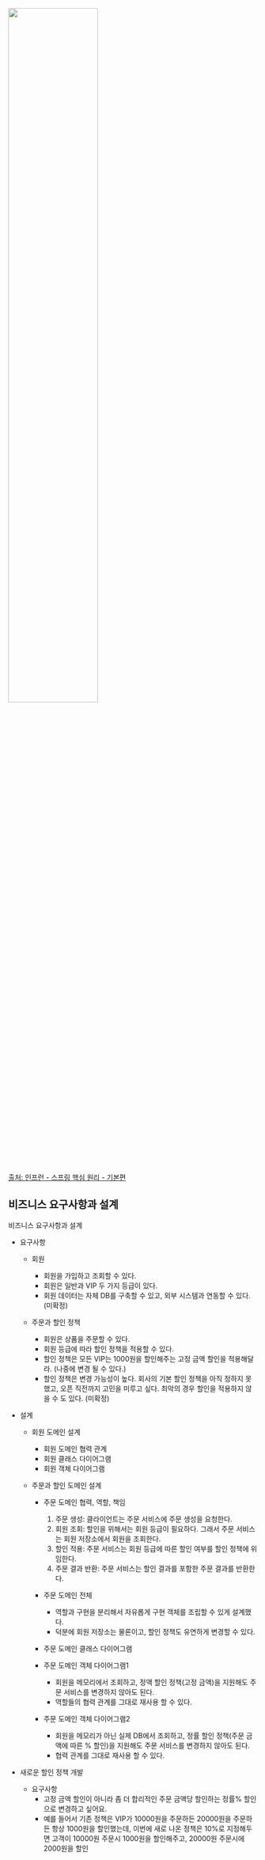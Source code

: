 <img src="https://cdn.inflearn.com/public/courses/325969/cover/2868c757-5886-4508-a140-7cb68a83dfd8/325969-eng.png" width="60%"/>  

[출처: 인프런 - 스프링 핵심 원리 - 기본편](https://www.inflearn.com/course/%EC%8A%A4%ED%94%84%EB%A7%81-%ED%95%B5%EC%8B%AC-%EC%9B%90%EB%A6%AC-%EA%B8%B0%EB%B3%B8%ED%8E%B8/dashboard)

## 비즈니스 요구사항과 설계

비즈니스 요구사항과 설계

-  요구사항
    - 회원
        - 회원을 가입하고 조회할 수 있다.
        - 회원은 일반과 VIP 두 가지 등급이 있다.
        - 회원 데이터는 자체 DB를 구축할 수 있고, 외부 시스템과 연동할 수 있다. (미확정)

    - 주문과 할인 정책
        - 회원은 상품을 주문할 수 있다.
        - 회원 등급에 따라 할인 정책을 적용할 수 있다.
        - 할인 정책은 모든 VIP는 1000원을 할인해주는 고정 금액 할인을 적용해달라. (나중에 변경 될 수 있다.)
        - 할인 정책은 변경 가능성이 높다. 회사의 기본 할인 정책을 아직 정하지 못했고, 오픈 직전까지 고민을 미루고 싶다. 최악의 경우 할인을 적용하지 않을 수 도 있다. (미확정)

-  설계
    - 회원 도메인 설계
        - 회원 도메인 협력 관계
        - 회원 클래스 다이어그램
        - 회원 객체 다이어그램
    
    - 주문과 할인 도메인 설계
        - 주문 도메인 협력, 역할, 책임
            1. 주문 생성: 클라이언트는 주문 서비스에 주문 생성을 요청한다.
            2. 회원 조회: 할인을 위해서는 회원 등급이 필요하다. 그래서 주문 서비스는 회원 저장소에서 회원을 조회한다.
            3. 할인 적용: 주문 서비스는 회원 등급에 따른 할인 여부를 할인 정책에 위임한다.
            4. 주문 결과 반환: 주문 서비스는 할인 결과를 포함한 주문 결과를 반환한다.
    
        - 주문 도메인 전체
            - 역할과 구현을 분리해서 자유롭게 구현 객체를 조립할 수 있게 설계했다. 
            - 덕분에 회원 저장소는 물론이고, 할인 정책도 유연하게 변경할 수 있다.
    
        - 주문 도메인 클래스 다이어그램
        - 주문 도메인 객체 다이어그램1
            - 회원을 메모리에서 조회하고, 정액 할인 정책(고정 금액)을 지원해도 주문 서비스를 변경하지 않아도 된다.
            - 역할들의 협력 관계를 그대로 재사용 할 수 있다.
        - 주문 도메인 객체 다이어그램2
            - 회원을 메모리가 아닌 실제 DB에서 조회하고, 정률 할인 정책(주문 금액에 따른 % 할인)을 지원해도 주문 서비스를 변경하지 않아도 된다.
            - 협력 관계를 그대로 재사용 할 수 있다.
              
-  새로운 할인 정책 개발
    - 요구사항
        - 고정 금액 할인이 아니라 좀 더 합리적인 주문 금액당 할인하는 정률% 할인으로 변경하고 싶어요. 
        - 예를 들어서 기존 정책은 VIP가 10000원을 주문하든 20000원을 주문하든 항상 1000원을 할인했는데, 이번에 새로 나온 정책은 10%로 지정해두면 고객이 10000원 주문시 1000원을 할인해주고, 20000원 주문시에 2000원을 할인